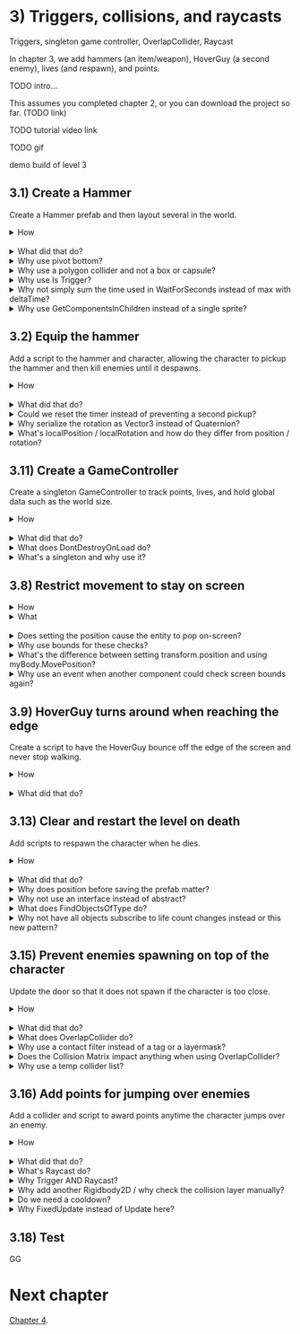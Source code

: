 # 3) Triggers, collisions, and raycasts

Triggers, singleton game controller, OverlapCollider, Raycast

In chapter 3, we add hammers (an item/weapon), HoverGuy (a second enemy), lives (and respawn), and points. 

TODO intro...

This assumes you completed chapter 2, or you can download the project so far. (TODO link)

TODO tutorial video link

TODO gif

demo build of level 3



## 3.1) Create a Hammer

Create a Hammer prefab and then layout several in the world.

<details><summary>How</summary>

 - Change the sprite's pivot to Bottom. We are using **Hammer**.
 - Add to the world and scale (to about .2).
 - Add a **PolygonCollider2D**:
   - Check Is Trigger.
 - Create a prefab.
 - Add several Hammers and lay them out for the level.

<br>Hammer blinks red before despawning:

 - Create script Components/Death/**DeathEffectFlash**:

```csharp
using System.Collections;
using UnityEngine;

public class DeathEffectFlash : DeathEffect
{
  [SerializeField]
  float lengthToFlashFor = 5;

  [SerializeField]
  float timePerColorChange = .75f;

  [SerializeField]
  float colorChangeTimeFactorPerFlash = .85f;

  public override float timeUntilObjectMayBeDestroyed
  {
    get
    {
      return lengthToFlashFor;
    }
  }

  public override void PlayDeathEffects()
  {
    StartCoroutine(FlashToDeath());
  }

  IEnumerator FlashToDeath()
  {
    SpriteRenderer[] spriteList 
      = GetComponentsInChildren<SpriteRenderer>();
    float timePassed = 0;
    bool isRed = false;
    while(timePassed < lengthToFlashFor)
    {
      SetColor(spriteList, isRed ? Color.red : Color.white);
      isRed = !isRed;

      yield return new WaitForSeconds(timePerColorChange);
      timePerColorChange = Mathf.Max(Time.deltaTime, timePerColorChange);
      timePassed += timePerColorChange;
      timePerColorChange *= colorChangeTimeFactorPerFlash;
    }
  }

  void SetColor(
    SpriteRenderer[] spriteList,
    Color color)
  {
    for(int i = 0; i < spriteList.Length; i++)
    {
      SpriteRenderer sprite = spriteList[i];
      sprite.color = color;
    }
  }
}
```

 - Add **DeathEffectFlash** to the hammer prefab, (it should automatically add DeathEffectManager as well).


<hr></details><br>
<details><summary>What did that do?</summary>

We sized the hammer to be about as large as the character.  You could go larger or smaller if you think that looks better.  

However we are using a polygon collider, which outlines the sprite art. In order for the hammer to kill an enemy later on, the hammer needs to make contact with the enemy before the character's body does.  If the hammer is too small, the character may start dying instead.

<img src="http://i.imgur.com/mfrIum0.png" width=300px /> 

3 were placed around the level.  Add as many as you'd like, but when positioning be sure that the hammer is in a location the player can get too.  It's frustrating for players if they see a hammer but can't ever reach it.

Picking up the hammer and killing enemies with it is covered in the next sections.


<br>Hammer blinks red before despawning:

DeathEffectFlash will start when another component triggers death on the GameObject (using DeathEffectManager).  Over a period of time the sprite will flash red faster and faster until the object dies.  

This is added to the hammer and the effect begins when SuicideIn's time completes.  When configuring the length of time a player has the hammer for, sum the SuicideIn time as well as the length to flash for configured in DeathEffectFlash.

The other fields in DeathEffectFlash may be used to control how quickly flash occurs as well as how it accelerates over time.  You could play with these values or modify the formula use in FlashToDeath to create your own effect.
<hr></details>
<details><summary>Why use pivot bottom?</summary>

We will be equipping the hammer on the character and have him swing.  Moving the pivot point to bottom sets it to approximately where the character will grip the hammer.  

When rotating the hammer for a swing, the bottom pivot causes the bottom of the handle to keep its position while the hammer's head swings.  The default middle pivot would create equal motion at the hammer's head and the base of the hammer's handle.

<img src="http://i.imgur.com/UUoyqJ3.gif" width=300px />

<hr></details>
<details><summary>Why use a polygon collider and not a box or capsule?</summary>

You could.  

The hammer's shape does not match either a Box or Capsule collider.  If you were to use one of those, the difference between the collider and the sprite art could be great enough that collisions in the game feel wrong.  e.g. you may miss picking up a hammer you thought you got or not kill an enemy you clearly hit.

The hammer's shape could be approximated well by using 2 box colliders.  A polygon collider does require more processing time, although not a significant difference, so this may be a potential optimization worth the tradeoff sacrificing some precision on collisions.  

<hr></details>
<details><summary>Why use Is Trigger?</summary>

When the character jumps for the hammer to pick it up, we do not want the character to bounce off of it.  The collider used on the hammer when the hammer is a pick up item shouldn't respond to anything expect equipping when the character touches it.  This is best achieved with 'Is Trigger'.

<hr></details>

<details><summary>Why not simply sum the time used in WaitForSeconds instead of max with deltaTime?</summary>

In the following example, we are requesting the coroutine sleep for a period of time:

```csharp
yield return new WaitForSeconds(timePerColorChange);
timePerColorChange = Mathf.Max(Time.deltaTime, timePerColorChange);
```

Unity does not make any guarantee that the amount of time before the coroutine resumes aligns with the wait time requested.  If we request a near zero time to wait, Unity will wait for a single frame -- we want to ensure that the effect progresses by at least that amount of time as well.

Additionally, this simplistic algorithm may drive the variable timePerColorChange to zero.  If that number got small enough, the loop would never terminate.  Ensuring that we progress by at least deltaTime each frame ensures that the loop will end.

Alternatively this method could be rewritten to use Time.timeSinceLevelLoaded.  With that we do not need to sum each iteration but instead can make decisions based off of the current time vs the time the effect began.

<hr></details>
<details><summary>Why use GetComponentsInChildren instead of a single sprite?</summary>

Flexibility.  Some use cases would work with GetComponent or GetComponentInChildren.  We get all the sprites in this GameObject and its children, and then update all so if something is composed of multiple sprites this script just works. 

<hr></details>

## 3.2) Equip the hammer

Add a script to the hammer and character, allowing the character to pickup the hammer and then kill enemies until it despawns.

<details><summary>How</summary>

 - Create script Components/Weapons/**WeaponHolder**:

```csharp
using UnityEngine;

public class WeaponHolder : MonoBehaviour
{
  public GameObject currentWeapon;
}
```

 - Add **WeaponHolder** to the Character.
 - Create script Components/Weapons/**Hammer**:

```csharp
using UnityEngine;

public class Hammer : MonoBehaviour
{
  [SerializeField]
  Vector2 positionWhenEquip = new Vector2(.214f, .17f);

  [SerializeField]
  Vector3 rotationWhenEquipInEuler = new Vector3(0, 0, -90);

  [SerializeField]
  MonoBehaviour[] componentListToEnableOnEquip;

  WeaponHolder currentHolder;

  protected void OnDestroy()
  {
    if(currentHolder != null)
    {
      currentHolder.currentWeapon = null;
    }
  }

  protected void OnTriggerEnter2D(
    Collider2D collision)
  {
    WeaponHolder holder = collision.GetComponent<WeaponHolder>();
    if(holder != null && currentHolder == null && holder.currentWeapon == null)
    {
      currentHolder = holder;
      currentHolder.currentWeapon = gameObject;

      transform.SetParent(currentHolder.transform);
      transform.localPosition = positionWhenEquip;
      transform.localRotation = Quaternion.Euler(rotationWhenEquipInEuler);

      for(int i = 0; i < componentListToEnableOnEquip.Length; i++)
      {
        MonoBehaviour component = componentListToEnableOnEquip[i];
        component.enabled = true;
      }
    }
  }
}
```

 - Select the Hammer prefab:
   - Add **SuicideIn**:
     - Time Till Death: 10
     - Disable the component.
   - Add **KillOnContactWith**:
     - Layers to kill: Enemy
     - Disable the component.
   - Add **Hammer**:
     - Add SuicideIn and KillOnContactWith to the list 'To Enable On Equip'.
 - Select the SpikeBall prefab:
   - Add **DeathEffectSpawn**:
     - GameObject to spawn: the Explosion prefab

<hr></details><br>
<details><summary>What did that do?</summary>

We create a weapon holder component to ensure we don't hold more than one weapon at a time.  When the weapon despawns (i.e. OnDestroy), we free up the Character's weapon holder so it can pick up another.

When the character picks up a hammer, the hammer becomes a child of the Character GameObject.  The hammer is then given a local position and rotation which represents where to grip the hammer relative to the character's feet (because the character has a bottom pivot point).  

When the hammer is equip, a list of components are enabled.  We use use this to make the necessary changes to switch this from a pickup item to a limited time killing machine.  

 - SuicideIn creates a timer till despawn.
 - KillOnContactWith enables killing enemies, previously disabled because it would be usual for the hammer as a pickup item to kill passers by.

<hr></details>
<details><summary>Could we reset the timer instead of preventing a second pickup?</summary>

Yes, in fact that would better match how most games would implement this feature.  There are various ways, as always, to achieve this. For example when the character touches a second hammer, you could:

 - Destroy the first and then simply allow the second to play out.  However the animation of the hammer swing may visibly skip.
 - Reset the SuicideIn countdown and Destroy the second hammer.

<hr></details>
<details><summary>Why serialize the rotation as Vector3 instead of Quaternion?</summary>

Quaternions are confusing for people.  This is why the Transform rotation is modified in the Inspector as an Euler.  Unfortunately when you ask Unity to expose a Quaternion in the Inspector it appears as X, Y, Z, W and not the Euler X, Y, Z like they did for the Transform.

You could switch to Quaternion, and it would be slightly more performant that way.  But I recommend using Euler, in case you ever want to modify the rotation used.

<hr></details>
<details><summary>What's localPosition / localRotation and how do they differ from position / rotation?</summary>

When modifying the Transform position - you can do so with either .position or .localPosition.  When the GameObject is a child of another GameObject these methods differ; they do the same thing when the GameObject has no parent.

 - .position: Sets the Transform position so that the GameObject appears at that location after considering the parent's Transform (position, rotation, and scale).
 - .localPosition: Sets the Transform position to the value specified.  If the GameObject has a parent, the parent's Transform will impact the final position you see in the scene.

<hr></details>


## 3.11) Create a GameController 

Create a singleton GameController to track points, lives, and hold global data such as the world size.

<details><summary>How</summary>

 - Create script Components/Controllers/**GameController**:

```csharp
using System;
using UnityEngine;

public class GameController : MonoBehaviour
{
  public static GameController instance;

  public event Action onLifeCounterChange;

  [SerializeField] 
  int _lifeCounter = 3; 

  public int lifeCounter
  {
    get
    {
      return _lifeCounter;
    }
    set
    {
      _lifeCounter = value;
      if(onLifeCounterChange != null)
      {
        onLifeCounterChange();
      }
    }
  }

  int originalLifeCount;

  public int points;

  public Bounds screenBounds
  {
    get; private set;
  }

  protected void Awake()
  {
    Debug.Assert(lifeCounter > 0);

    if(instance != null)
    {
      Destroy(gameObject);
      return;
    }

    instance = this;
    originalLifeCount = lifeCounter;

    DontDestroyOnLoad(gameObject);

    CalcScreenSize();
  }

  protected void Update()
  {
    CalcScreenSize();
  }

  void CalcScreenSize()
  {
    Vector2 screenSize = new Vector2(
          (float)Screen.width / Screen.height,
          1);
    screenSize *= Camera.main.orthographicSize * 2;
    screenBounds = new Bounds(
      (Vector2)Camera.main.transform.position,
      screenSize);
  }
}
```

  - Create a new GameObject named "GameController":
    - Add the **GameController** component.
    - Create a prefab for the GameController at Prefabs/**GameController**.

<br>Decrement lives when the character dies:

 - Create script Components/Death/**DeathEffectDecrementLives**:

```csharp
public class DeathEffectDecrementLives : DeathEffect
{
  public override float timeUntilObjectMayBeDestroyed
  {
    get
    {
      return 0;
    }
  }

  public override void PlayDeathEffects()
  {
    GameController.instance.lifeCounter--;
  }
}
```

 - Add **DeathEffectDecrementLives** to the Character.

<hr></details><br>
<details><summary>What did that do?</summary>

GameController holds the player's life count and points.  It uses DontDestroyOnLoad to maintain data between scenes (e.g. level 1 to level 2). And it's a singleton for easy access by other components.

We store the original life count so that we can add a feature later to reset when the player starts a new game.

An event, onLifeCounterChange, allows other components to react to the number of lives changing.

ScreenBounds was included in this class for other components to leverage without having to calculate the value multiple times.

<br>Decrement lives when the character dies:

When the character dies, the life count goes down by one. You can test this by looking at the life count go down in the GameController component (the value in the Inspector will update in real-time).

<hr></details>
<details><summary>What does DontDestroyOnLoad do?</summary>

DontDestroyOnLoad is a Unity method which marks a GameObject as independent from the scene you are in.  This means when we change scenes, the GameObject is not destroyed like everything else in the scene.

While in play mode, Unity moves the GameObject to a DontDestroyOnLoad section in the Hierarchy.

In order to simplify development, we will be putting a GameController GameObject in every scene -- as opposed to defining one in the world, maybe at the Main Menu or in Level 1 only.  This way when we test a specific scene, such as level 2, the GameController is available.  

To ensure only one GameController at a time, in Awake we destroy the extra GameController if one is already available.

<hr></details>
<details><summary>What's a singleton and why use it?</summary>

Singleton is a common design pattern.  When there is only going to be one of something, the singleton pattern provides an easy way of accessing that object from other scripts -- a public static 'instance'.

You could have used GameObject.Find (or one of its variations) instead.  Since several components will be accessing the GameController, using singleton here simplifies the code and improves performance a bit.

Here's a [good article about singleton from dotnetperls](https://www.dotnetperls.com/singleton).

<hr></details>



## 3.8) Restrict movement to stay on screen

<!-- Create a script which ensures entities can not walk off screen. -->


<details><summary>How</summary>

 - Create script Components/Movement/**KeepOnScreen**:

```csharp
using System;
using UnityEngine;

[RequireComponent(typeof(Rigidbody2D))]
public class KeepOnScreen : MonoBehaviour
{
  Rigidbody2D myBody;

  public event Action onAttemptToLeaveScreen;

  protected void Awake()
  {
    myBody = GetComponent<Rigidbody2D>();
  }

  protected void FixedUpdate()
  {
    Bounds screenBounds = GameController.instance.screenBounds;
    if(screenBounds.Contains(transform.position) == false)
    {
      transform.position =
        screenBounds.ClosestPoint(transform.position);
      if(onAttemptToLeaveScreen != null)
      {
        onAttemptToLeaveScreen();
      }
    }
  }
}
```

 - Add **KeepOnScreen** to both the Character and HoverGuy prefabs.

<hr></details>
<details><summary>What</summary>

When an entity attempts to move off screen, KeepOnScreen will position them back to the nearest on screen location.

When positioned by KeepOnScreen, an event is fired. This allows other components to add additional logic to be executed when an entity attempts to leave the screen. 

<hr></details><br>
<details><summary>Does setting the position cause the entity to pop on-screen?</summary>

Since this is checked every FixedUpdate, the teleporting effect does not cause popping on the screen.  Typically this has the impact of undoing the move which would have occurred if not for this script.

TODO

<hr></details>
<details><summary>Why use bounds for these checks?</summary>

There are a few ways you could check for an entity walking off the edge of the screen.  I choose to use the Unity bounds struct because it has methods which make the rest of this component easy.  Specifically:

 - Contains: Check if the current position is on the screen.
 - ClosestPoint: Return the closest point on screen for the entity, used when it is off-screen to teleport it back.

<hr></details>
<details><summary>What's the difference between setting transform.position and using myBody.MovePosition?</summary>

Updates to the Transform directly will teleport your character immediately and bypass all physics logic.  

Using the rigidbody.MovePosition method will interpolate (i.e. smoothly transition) the object to its new position and give consideration to other forces on that object.  It's very fast, but if you try and watch closely, MovePosition may animate a few frames on the way to the target position instead of going there immediately.

We are not suggesting one approach should always be used over the other - consider the use case and how you want your game to feel, sometimes teleporting is exactly the feature you're looking for.  

Be careful when you change position using either of these methods as opposed to using forces on the rigidbody.  It's possible that you teleport right into the middle of another object.  The next frame, Unity will try to react to that collision state and this may result in objects popping out in strange ways.

In this component we are setting transform.position for the teleport effect.  If rigidbody.MovePosition was used instead, occasionally issues may arise as MovePosition competes with other forces on the object.

</details>
<details><summary>Why use an event when another component could check screen bounds again?</summary>

TODO

When a GameObject is teleported by this script, an event is fired.  This event allows other components to add additional logic to be executed when an entity attempts to leave the screen.  For example, in the next section we will be asking the HoverGuy to turn around and start walking the other way.

2 reasons.

Encourage reuse.  If our definition of leaving the screen changes, it would be best if that was contained in a single script.  For example, ATM half of the entity's body goes off screen before we consider it to be out of bounds.  We may want to change that in the future to use the entity's collider bounds to ensure that the entire body stays visible.

It may not work reliably.  If both components checked screen bounds independently, the result may differ depending on which of those components executed first.  For example, KeepOnScreen may teleport you back on screen and then BounceOffScreenEdges would not consider you out of bounds (and therefore not turn you around.)  You could make this work by modifying the 'Script Execution Order', but I prefer reusing the KeepOnScreen component.

<hr></details>

## 3.9) HoverGuy turns around when reaching the edge

Create a script to have the HoverGuy bounce off the edge of the screen and never stop walking.

<details><summary>How</summary>

 - Create script Components/Movement/**BounceOffScreenEdges**:

```csharp
using UnityEngine;

[RequireComponent(typeof(KeepOnScreen))]
[RequireComponent(typeof(WalkMovement))]
public class BounceOffScreenEdges : MonoBehaviour
{
  WalkMovement walkMovement;

  protected void Awake()
  {
    walkMovement = GetComponent<WalkMovement>();
  }

  protected void Start()
  {
    KeepOnScreen keepOnScreen = GetComponent<KeepOnScreen>();
    keepOnScreen.onAttemptToLeaveScreen 
      += KeepOnScreen_onAttemptToLeaveScreen;
  }

  void KeepOnScreen_onAttemptToLeaveScreen()
  {
    TODO check direction , instead of flipping we go towards origin
    walkMovement.desiredWalkDirection
      = -walkMovement.desiredWalkDirection;
  }
}
```

 - Add **BounceOffScreenEdges** to the HoverGuy prefab.
 - Open menu Edit -> Project Settings -> Script Execution Order TODO -- NOO
   - Add **WalkMovement** and position it at the bottom of the list (positive number / below Default Time).

<hr></details><br>
<details><summary>What did that do?</summary>

The DestroyWhenPlayerDies component can be added to any GameObject to have it destroy itself when the player dies.  We use this on the HoverGuy and SpikeBall to clear enemies from the screen before respawning the character.

DestroyWhenPlayerDies uses Destroy, bypassing any DeathEffects.  We do this instead of using the DeathEffect pattern because we don't want a bunch of explosions spawning.

The spawner also inherits from PlayerDeathMonoBehaviour, restarting the SpawnEnemies coroutine.  We restart the spawner so that any initial wait time is executed again as well.  Additionally we may want to extend the spawner logic to do something like spawn faster the longer the player has been alive, which can also easily be reset by restarting the coroutine.



This component leverages the KeepOnScreen component to know when the entity attempts to walk off screen.  When hitting the edge, this will flip the entities desired walk direction causing it to start walking the opposite way.

<hr></details>


## 3.13) Clear and restart the level on death

Add scripts to respawn the character when he dies.

<details><summary>How</summary>

Respawn on Death:

 - Create script Components/Death/**PlayerDeathMonoBehaviour**:

```csharp
using UnityEngine;

public abstract class PlayerDeathMonoBehaviour : MonoBehaviour
{
  public abstract void OnPlayerDeath();
}
```

 - Create script Components/Controllers/**LevelController**:

```csharp
using UnityEngine;

public class LevelController : MonoBehaviour
{
  [SerializeField]
  GameObject playerPrefab;

  protected bool isGameOver;

  protected void OnEnable()
  {
    GameController.instance.onLifeCounterChange
      += Instance_onLifeCounterChange;

    StartLevel();
  }

  protected void OnDisable()
  {
    GameController.instance.onLifeCounterChange
      -= Instance_onLifeCounterChange;
  }

  void Instance_onLifeCounterChange()
  {
    if(isGameOver)
    {
      return;
    }

    BroadcastEndOfLevel();
 
    if(GameController.instance.lifeCounter <= 0)
    {
      isGameOver = true;
      YouLose();
    }
    else
    {
      StartLevel();
    }
  }

  public void YouWin()
  {
    if(isGameOver == true)
    { 
      return;
    }
    isGameOver = true;

    // TODO
  }

  void StartLevel()
  {
    Instantiate(playerPrefab);
  }

  void BroadcastEndOfLevel()
  {
    PlayerDeathMonoBehaviour[] gameObjectList 
      = GameObject.FindObjectsOfType<PlayerDeathMonoBehaviour>();
    for(int i = 0; i < gameObjectList.Length; i++)
    {
      PlayerDeathMonoBehaviour playerDeath = gameObjectList[i];
      playerDeath.OnPlayerDeath();
    }

  }

  void YouLose()
  {
    // TODO
  }
}
```

 - Select the Character GameObject:
   - Position it over the door.
   - Create a prefab for the Character.
   - Delete the GameObject.
 - Add a GameObject named "LevelController":
   - Assign the Character prefab.

<br>Clear and restart the level on death:

 - Create script Components/Death/**DestroyWhenPlayerDies**:

```csharp
public class DestroyWhenPlayerDies : PlayerDeathMonoBehaviour
{
  public override void OnPlayerDeath()
  {
    Destroy(gameObject);
  }
}
```

 - Add **DestroyWhenPlayerDies** to the HoverGuy and the SpikeBall prefabs.
 - Update Components/Controllers/**Spawner**:

<details><summary>Existing code</summary>

```csharp
using System;
using System.Collections;
using UnityEngine;

```

</details>

```csharp
public class Spawner : PlayerDeathMonoBehaviour
```

<details><summary>Existing code</summary>

```csharp
{
  [SerializeField]
  GameObject thingToSpawn;

  [SerializeField]
  float initialWaitTime = 2;

  [SerializeField]
  float minTimeBetweenSpawns = .5f;

  [SerializeField]
  float maxTimeBetweenSpawns = 10;

  protected void Start()
  {
    StartCoroutine(SpawnEnemies());
  }
```

</details>

```csharp
  public override void OnPlayerDeath()
  {
    StopAllCoroutines();
    StartCoroutine(SpawnEnemies());
  }
```

<details><summary>Existing code</summary>

```csharp
  IEnumerator SpawnEnemies()
  {
    yield return new WaitForSeconds(initialWaitTime);

    while(true)
    {
      Instantiate(
        thingToSpawn, 
        transform.position, 
        Quaternion.identity);

      float sleepTime = UnityEngine.Random.Range(
        minTimeBetweenSpawns, 
        maxTimeBetweenSpawns);
      yield return new WaitForSeconds(sleepTime);
    }
  }
}
```

</details>


<hr></details><br>
<details><summary>What did that do?</summary>

The LevelController is going to be responsible for starting and restarting a level.  It does this by instantiating a player and then broadcasting to all components which inherit from PlayerDeathMonoBehaviour when the level restarts.

The LevelController knows when a player dies by subscribing the life count in the GameController.  When the lives go down, we push the event to all components which inherit from PlayerDeathMonoBehaviour.

Any component may inherit from PlayerDeathMonoBehaviour to receive this event and perform whatever action is appropriate.  For example, enemies should die so we can have a clear level when the player respawns.

The LevelController also has placeholders for completing the level as well as for when the player is out of lives.

At the moment we do not a sequence which ends the game, so if the life count goes negative you stop spawning but the game never ends.

<br>Clear and restart the level on death:

The DestroyWhenPlayerDies component can be added to any GameObject to have it destroy itself when the player dies. We use this on the HoverGuy and SpikeBall to clear enemies from the screen before respawning the character.

DestroyWhenPlayerDies uses Destroy, bypassing any DeathEffects. We do this instead of using the DeathEffect pattern because we don't want a bunch of explosions spawning.

The spawner also inherits from PlayerDeathMonoBehaviour, restarting the SpawnEnemies coroutine. We restart the spawner so that any initial wait time is executed again as well. Additionally we may want to extend the spawner logic to do something like spawn faster the longer the player has been alive, which can also easily be reset by restarting the coroutine.

<hr></details>
<details><summary>Why does position before saving the prefab matter?</summary>

As a simplification, when the GameController spawns in the Character, we reuse the prefabs Transform position (and rotation/scale).  This is the default behaviour when you Instantiate from a prefab.

To be more flexible, we could have a default position for the Character defined somewhere for that level - allowing the spawn location to vary level to level.  

<hr></details>
<details><summary>Why not use an interface instead of abstract?</summary>

An interface would have been appropriate to use in this use case.  However Unity currently does not have an API for FindObjectsOfType for an interface.  You can work around this by getting all the GameObjects and then calling GetComponents, which does work with interfaces - but that is not an efficient solution.

<hr></details>
<details><summary>What does FindObjectsOfType do?</summary>

Unity offers a few similar calls allowing you to find all components attached to any GameObject in the scene.  

We are using FindObjectsOfType to get an array of every component which inherited from PlayerDeathMonoBehaviour.  This call won't return components on an inactive GameObject but you could use FindObjectsOfTypeAll if you needed that.

Unity's Find* calls are very slow.  You should not use this frequently, such as every Update.  Depending on the use case, you may be able to collect the information just once OnEnable, or only periodically like we do here only when the player dies.  

If you find the need to call Find* frequently, look for an alternative solution.  For example you may be able to create a static list of relevant references and have objects add/remove themselves as appropriate.

<hr></details>
<details><summary>Why not have all objects subscribe to life count changes instead or this new pattern?</summary>

There is a performance consideration, but this game likely would work fine either way.  I wanted to introduce another pattern for the tutorial to expose you to multiple possible solutions.

There is some overhead with subscribing and unsubscribing to events.  And as more and more objects subscribe to the same event, each sub and unsub is slower.  We are removing this overhead from the gameplay entirely by using this approach.  

Find* is much slower overall, but in this use case it does not happen until after gameplay has ended - so losing a frames would not be as impactful.

<hr></details>




## 3.15) Prevent enemies spawning on top of the character

Update the door so that it does not spawn if the character is too close.

<details><summary>How</summary>

 - Select the Door:
   - Add a **BoxCollider2D**:
     - Check 'Is Trigger'.
     - Size it to cover the entrance area.

<img src="http://i.imgur.com/Jq4rU93.png" width=300px />

 - Update Components/Controllers/**Spawner**:

<details><summary>Existing code</summary>

```csharp
using System;
using System.Collections;
using UnityEngine;

public class Spawner : PlayerDeathMonoBehaviour
{
  [SerializeField]
  GameObject thingToSpawn;

  [SerializeField]
  float initialWaitTime = 2;

  [SerializeField]
  float minTimeBetweenSpawns = .5f;

  [SerializeField]
  float maxTimeBetweenSpawns = 10;
```

</details>

```csharp  
  [SerializeField]
  ContactFilter2D contactFilter;

  Collider2D safeZoneCollider;

  Collider2D[] tempColliderList = new Collider2D[1];
  
  protected void Awake()
  {
    safeZoneCollider = GetComponent<Collider2D>();
  }
```

<details><summary>Existing code</summary>

```csharp
  protected void Start()
  {
    StartCoroutine(SpawnEnemies());
  }

  public override void OnPlayerDeath()
  {
    StopAllCoroutines();
    StartCoroutine(SpawnEnemies());
  }

  IEnumerator SpawnEnemies()
  {
    yield return new WaitForSeconds(initialWaitTime);

    while(true)
    {
```

</details>

```csharp
      if(safeZoneCollider == null 
        || safeZoneCollider.OverlapCollider(contactFilter, tempColliderList) == 0)
      {
```

<details><summary>Existing code</summary>

```csharp
        Instantiate(
          thingToSpawn,
          transform.position,
          Quaternion.identity);
```

</details>

```csharp
      }
```

<details><summary>Existing code</summary>

```csharp
      float sleepTime = UnityEngine.Random.Range(
        minTimeBetweenSpawns,
        maxTimeBetweenSpawns);
      yield return new WaitForSeconds(sleepTime);
    }
  }
}
```

</details>

 - Select the EvilCloud and under the Spawner component:
   - Check Use Layer Mask
   - Layer Mask: Player

<img src="http://i.imgur.com/9oHr63R.png" width=150px />

<hr></details><br>
<details><summary>What did that do?</summary>

The collider we added defines the area to check for the character before allowing a spawn to happen.  We make this large enough to cover the entire entrance area so that there is never a HoverGuy which spawns in and instantly kills the character - leaving the player feeling cheated.

<hr></details>
<details><summary>What does OverlapCollider do?</summary>

In script, we check for the character by using OverlapCollider.  This is an on-demand way to check for colliders in the area.  The contact filter filters results to only consider the character, so another HoverGuy in the area does not stop the spawner as well.  

We could have chosen to use OnTriggerEnter and OnTriggerExit instead - this approach was chosen both because it's simple and works well for this use case, and because it exposes us to multiple different techniques during this tutorial.

</details>
<details><summary>Why use a contact filter instead of a tag or a layermask?</summary>

You could but it may change how we interact with Unity here.  OverlapCollider answers our question of if the character is in the area, and it accepts a ContactFilter2D.

ContactFilter2D may be used to filter results on various dimensions when making calls such as OverlapCollider.  LayerMask is the only one we are interested in here.

<hr></details>
<details><summary>Does the Collision Matrix impact anything when using OverlapCollider?</summary>

No.  The collision matrix as defined under the Physics 2D settings only impacts the real-time collisions from Unity.  Calls such as OverlapCollider do not assume the same restrictions that may have been applied in the collision matrix.  This provides a lot of flexibility for different mechanics.

If you do want to use the same LayerMask as defined in the collision matrix, you can ask Unity for that with the following:

```csharp
LayerMask myLayerMask = Physics2D.GetLayerCollisionMask(gameObject.layer);
```

<hr></details>
<details><summary>Why use a temp collider list?</summary>

For performance reasons, the OverlapCollider method from Unity takes an array and then adds data to it -- as opposed to returning an array with the data requested (as they do for calls such as GetComponents).  They do this because calls like this may occur frequently and the overhead of creating a new array each time may become a bottleneck.

We create the array once and then pass the same one every time we make the call to OverlapCollider.

For this component, we don't actually need the data itself.  We only want to know if any objects overlap or not.  For this reason, we never read anything from the tempColliderList -- we only consider the number of results (the return value for that method).

Unity also uses the array we pass in to define the max number of results it should discover.  That is why our temp array has a length of 1 and not 0.

<hr></details>


## 3.16) Add points for jumping over enemies

Add a collider and script to award points anytime the character jumps over an enemy.

<details><summary>How</summary>

 - Create a new Layer for "Points" and disable everything except for Points / Player collisions.

<img src="http://i.imgur.com/5sxuf2I.png" width=150px />

 - Create script Code/Components/Effects/**AwardPointsOnJumpOver**:

```csharp
using UnityEngine;

[RequireComponent(typeof(BoxCollider2D))]
public class AwardPointsOnJumpOver : MonoBehaviour
{
  [SerializeField]
  int pointsToAward = 100;

  [SerializeField]
  float cooldownTime = 3;

  BoxCollider2D myCollider;

  [SerializeField]
  ContactFilter2D contactFilter;

  RaycastHit2D[] tempHitList = new RaycastHit2D[1];

  float lastPickupTime;

  int playerLayer;

  protected void Awake()
  {
    myCollider = GetComponent<BoxCollider2D>();
    playerLayer = LayerMask.NameToLayer("Player");
  }

  protected void OnTriggerStay2D(
    Collider2D collision)
  {
    if(Time.timeSinceLevelLoad - lastPickupTime < cooldownTime)
    {
      return;
    }

    int count = Physics2D.Raycast(
      transform.parent.position, 
      Vector2.up, 
      contactFilter, 
      tempHitList);

    if(count > 0
      && tempHitList[0].collider.gameObject.layer == playerLayer)
    {
      GameController.instance.points += pointsToAward;

      lastPickupTime = Time.timeSinceLevelLoad;
    }
  }
}
```

- Add the HoverGuy and SpikeBall to scene and for each:
  - Add a new empty GameObject as a child:
    - Name it "Points".
    - Add **AwardPointsOnJumpOver**:
      - Check 'Use Triggers'
      - Check 'Use LayerMask'
      - LayerMask: 'Player' and 'Floor'
    - Assign it the Points layer.
    - Add a **Rigidbody2D**:
      - Change the Body Type to 'Kinematic'.
   - Add a **BoxCollider2D**
     - Check Is Trigger
     - Size the collider to capture the area above the entity.

<img src="http://i.imgur.com/gmMDJlD.png" width=150px />

 - Apply changes to the prefabs and delete the GameObjects.

<br>Hold rotation on the point collider:

 - Create script Code/Components/Movement/**HoldRotation**:

```csharp
using UnityEngine;

public class HoldRotation : MonoBehaviour
{
  Quaternion originalRotation;

  protected void Awake()
  {
    originalRotation = transform.rotation;
  }

  protected void FixedUpdate()
  {
    transform.rotation = originalRotation;
  }
}
```

 - Add **HoldRotation** to the Points GameObject under the SpikeBall prefab.


<hr></details><br>
<details><summary>What did that do?</summary>

We added a large collider above the enemy to detect when the player is above us.  The script AwardPointsOnJumpOver awards points if the player is directly above vs having a platform between them.  A cooldown to prevents the player from doubling up on points with a single jump.

<br>Hold rotation on the point collider:

Each FixedUpdate, we set the rotation back to the original. We add this to the points child on the SpikeBall to ensure we are always checking for the player straight up.

Without this, the points collider would spin with the parent ball.

<hr></details>
<details><summary>What's Raycast do?</summary>

Raycast projects a line and returns colliders intersecting with it (in order, closest first).  There are other 'cast' calls to project different shapes when needed, e.g. BoxCast.

When Raycasting, there are various options available.  Here we provide an origin point for the line and the direction its pointing.  The contact filter defines which objects to include in the results - when using Raycast, it does not consider your configuration in the collision matrix.

<hr></details>
<details><summary>Why Trigger AND Raycast?</summary>

The trigger informs us when there is a player above the enemy.  However, this does not consider any platforms which are also above us.  The raycast is used to determine what is directly above the enemy, and we only award points if it's the player.

Ultimately the raycast here answers the question of when to award points.  We could raycast each frame in an update loop, but instead leverage the trigger to improve performance by only checking when the player is near.

<hr></details>
<details><summary>Why add another Rigidbody2D / why check the collision layer manually?</summary>

When you are using a child GameObject, adding another Rigidbody2D will ensure that physics events from the child do not reach the parent.  i.e. any scripts on the parent would not get an OnTriggerEnter or OnCollisionStay call for a collider on the child this way -- in this tutorial the KillOnContact script may trigger much too soon without the second Rigidbody2D.

The second Rigidbody2D does not prevent events on the parent from reaching any scripts on the child GameObject.  In AwardPointsOnJumpOver, after a trigger we will raycast to confirm the player is directly above us - with this the additional events from the parent do not impact gameplay.

<hr></details>
<details><summary>Do we need a cooldown?</summary>

Yes, as the code is currently written.  Removing the cooldown would result in huge payouts as the player jumped over.  

This could be addressed other ways.  Consider exactly when you would want to award more points for jumping over an enemy. e.g. we allow you to move back and forth while in the air - if I did this over an enemy, should I get paid twice?

<hr></details>
<details><summary>Why FixedUpdate instead of Update here?</summary>

Update runs each frame.  Changing the Transform each Update may be appropriate when you are making changes the player will see.  

FixedUpdate runs every x ms of game time.  Changing the Transform each FixedUpdate can be used to impact the physics, such as collision detection. 

It is possible for FixedUpdate to happen twice between Updates.  For this use case, we are only interested in freezing the position for the purpose of trigger enter events.  If we were to change the transform each Update, we would be checking for collisions with some rotation.  That said, this probably would not be noticeable for this use case - just noting that using Update instead FixedUpdate is a tiny bit incorrect.

<hr></details>


## 3.18) Test

GG

# Next chapter

[Chapter 4](https://github.com/hardlydifficult/Platformer/blob/master/Chapter4.md).
